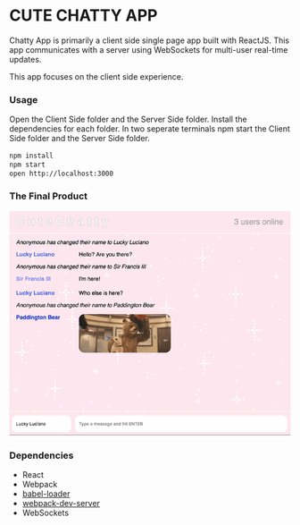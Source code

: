CUTE CHATTY APP
=====================

Chatty App is primarily a client side single page app built with ReactJS. This app communicates with a server using WebSockets for multi-user real-time updates. 

This app focuses on the client side experience. 

### Usage

Open the Client Side folder and the Server Side folder. Install the dependencies for each folder. In two seperate terminals npm start the Client Side folder and the Server Side folder. 

```
npm install
npm start
open http://localhost:3000
```

### The Final Product

!["Screencapture of the App"](https://github.com/tranpaulyn/ChattyApp/blob/master/ScreenCaptureCuteChattyApp.gif)

### Dependencies

* React
* Webpack
* [babel-loader](https://github.com/babel/babel-loader)
* [webpack-dev-server](https://github.com/webpack/webpack-dev-server)
* WebSockets
